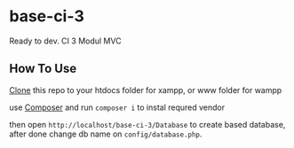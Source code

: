 # base-ci-3

Ready to dev. CI 3 Modul MVC

## How To Use

[Clone](https://docs.github.com/en/repositories/creating-and-managing-repositories/cloning-a-repository) this repo to your htdocs folder for xampp, or www folder for wampp

use [Composer](http://getcomposer.org/) and run `composer i` to instal requred vendor

then open `http://localhost/base-ci-3/Database` to create based database, after done change db name on `config/database.php`.